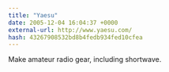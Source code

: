 ```yaml
---
title: "Yaesu"
date: 2005-12-04 16:04:37 +0000
external-url: http://www.yaesu.com/
hash: 43267908532bd8b4fedb934fed10cfea
---
```


Make amateur radio gear, including shortwave.
